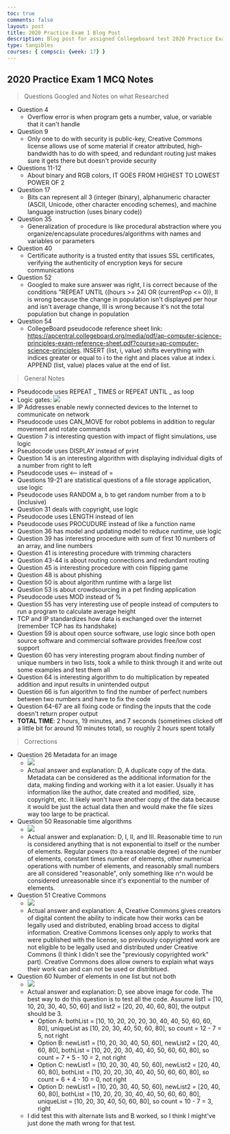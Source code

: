 ```yaml
---
toc: true
comments: false
layout: post
title: 2020 Practice Exam 1 Blog Post
description: Blog post for assigned Collegeboard test 2020 Practice Exam 1 MCQ with notes, time taken, and corrections
type: tangibles
courses: { compsci: {week: 17} }
---
```


## 2020 Practice Exam 1 MCQ Notes
> Questions Googled and Notes on what Researched
- Question 4
    - Overflow error is when program gets a number, value, or variable that it can't handle
- Question 9
    - Only one to do with security is public-key, Creative Commons license allows use of some material if creator attributed, high-bandwidth has to do with speed, and redundant routing just makes sure it gets there but doesn't provide security
- Questions 11-12
    - About binary and RGB colors, IT GOES FROM HIGHEST TO LOWEST POWER OF 2
- Question 17
    - Bits can represent all 3 (integer (binary), alphanumeric character (ASCII, Unicode, other character encoding schemes), and machine language instruction (uses binary code))
- Question 35
    - Generalization of procedure is like procedural abstraction where you organize/encapsulate procedures/algorithms with names and variables or parameters
- Question 40
    - Certificate authority is a trusted entity that issues SSL certificates, verifying the authenticity of encryption keys for secure  communications
- Question 52
    - Googled to make sure answer was right, I is correct because of the conditions "REPEAT UNTIL ((hours >= 24) OR (currentPop <= 0)), II is wrong because the change in population isn't displayed per hour and isn't average change, III is wrong because it's not the total population but change in population
- Question 54
    - CollegeBoard pseudocode reference sheet link: https://apcentral.collegeboard.org/media/pdf/ap-computer-science-principles-exam-reference-sheet.pdf?course=ap-computer-science-principles. INSERT (list, i, value) shifts everything with indices greater or equal to i to the right and places value at index i. APPEND (list, value) places value at the end of list.

> General Notes
- Pseudocode uses REPEAT _ TIMES or REPEAT UNTIL _ as loop
- Logic gates: <img src="https://global.discourse-cdn.com/codecademy/original/5X/9/2/5/e/925ecf1588b896bd5e07dfd730abfb17b4c138ee.png">
- IP Addresses enable newly connected devices to the Internet to communicate on network
- Pseudocode uses CAN_MOVE for robot poblems in addition to regular movement and rotate commands
- Question 7 is interesting question with impact of flight simulations, use logic
- Pseudocode uses DISPLAY instead of print
- Question 14 is an interesting algorithm with displaying individual digits of a number from right to left
- Pseudocode uses <-- instead of =
- Questions 19-21 are statistical questions of a file storage application, use logic
- Pseudocode uses RANDOM a, b to get random number from a to b (inclusive)
- Question 31 deals with copyright, use logic
- Pseudocode uses LENGTH instead of len
- Pseudocode uses PROCUDURE instead of like a function name
- Question 36 has model and updating model to reduce runtime, use logic
- Question 39 has interesting procedure with sum of first 10 numbers of an array, and line numbers
- Question 41 is interesting procedure with trimming characters
- Question 43-44 is about routing connections and redundant routing
- Question 45 is interesting procedure with coin flipping game
- Question 48 is about phishing
- Question 50 is about algorithm runtime with a large list
- Question 53 is about crowdsourcing in a pet finding application
- Pseudocode uses MOD instead of %
- Question 55 has very interesting use of people instead of computers to run a program to calculate average height
- TCP and IP standardizes how data is exchanged over the internet (remember TCP has its handshake)
- Question 59 is about open source software, use logic since both open source software and commercial software provides free/low cost support
- Question 60 has very interesting program about finding number of unique numbers in two lists, took a while to think through it and write out some examples and test them all
- Question 64 is interesting algorithm to do multiplication by repeated addition and input results in unintended output
- Question 66 is fun algorithm to find the number of perfect numbers between two numbers and have to fix the code
- Question 64-67 are all fixing code or finding the inputs that the code doesn't return proper output
- **TOTAL TIME**: 2 hours, 19 minutes, and 7 seconds (sometimes clicked off a little bit for around 10 minutes total), so roughly 2 hours spent totally

> Corrections
- Question 26 Metadata for an image
    - <img src="https://i.postimg.cc/ZK6J0jTh/Q26.jpg">
    - Actual answer and explanation: D, A duplicate copy of the data. Metadata can be considered as the additional information for the data, making finding and working with it a lot easier. Usually it has information like the author, date created and modified, size, copyright, etc. It likely won't have another copy of the data because it would be just the actual data then and would make the file sizes way too large to be practical.
- Question 50 Reasonable time algorithms
    - <img src="https://i.postimg.cc/nhZpm7z9/Q50.jpg">
    - Actual answer and explanation: D, I, II, and III. Reasonable time to run is considered anything that is not exponential to itself or the number of elements. Regular powers (to a reasonable degree) of the number of elements, constant times number of elements, other numerical operations with number of elements, and reasonably small numbers are all considered "reasonable", only something like n^n would be considered unreasonable since it's exponential to the number of elements.
- Question 51 Creative Commons
    - <img src="https://i.postimg.cc/nhkZGzjR/Q51.jpg">
    - Actual answer and explanation: A, Creative Commons gives creators of digital content the ability to indicate how their works can be legally used and distributed, enabling broad access to digital information. Creative Commons licenses only apply to works that were published with the license, so previously copyrighted work are not eligible to be legally used and distributed under Creative Commons (I think I didn't see the "previously copyrighted work" part). Creative Commons does allow owners to explain what ways their work can and can not be used or distribtued.
- Question 60 Number of elements in one list but not both
    - <img src="https://i.postimg.cc/pdLvGHK2/Q60.jpg">
    - Actual answer and explanation: D, see above image for code. The best way to do this question is to test all the code. Assume list1 = [10, 10, 20, 30, 40, 50, 60] and list2 = [20, 20, 40, 60, 80], the output should be 3.
        - Option A: bothList = [10, 10, 20, 20, 20, 30, 40, 40, 50, 60, 60, 80], uniqueList as [10, 20, 30, 40, 50, 60, 80], so count = 12 - 7 = 5, not right
        - Option B: newList1 = [10, 20, 30, 40, 50, 60], newList2 = [20, 40, 60, 80], bothList = [10, 20, 20, 30, 40, 40, 50, 60, 60, 80], so count = 7 + 5 - 10 = 2, not right
        - Option C: newList1 = [10, 20, 30, 40, 50, 60], newList2 = [20, 40, 60, 80], bothList = [10, 20, 20, 30, 40, 40, 50, 60, 60, 80], so count = 6 + 4 - 10 = 0, not right
        - Option D: newList1 = [10, 20, 30, 40, 50, 60], newList2 = [20, 40, 60, 80], bothList = [10, 20, 20, 30, 40, 40, 50, 60, 60, 80], uniqueList = [10, 20, 30, 40, 50, 60, 80], so count = 10 - 7 = 3, right
    - I did test this with alternate lists and B worked, so I think I might've just done the math wrong for that test.